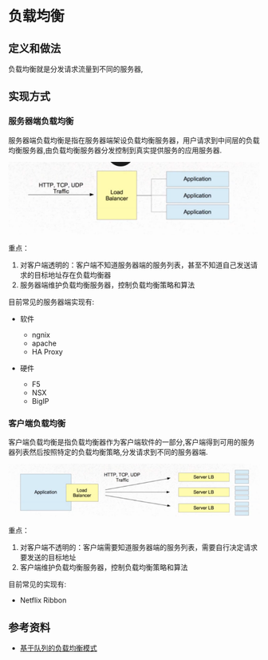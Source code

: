 # 负载均衡

## 定义和做法

负载均衡就是分发请求流量到不同的服务器,

## 实现方式

### 服务器端负载均衡

服务器端负载均衡是指在服务器端架设负载均衡服务器，用户请求到中间层的负载均衡服务器,由负载均衡服务器分发控制到真实提供服务的应用服务器.

![](images/style_server.png)

重点：

1. 对客户端透明的：客户端不知道服务器端的服务列表，甚至不知道自己发送请求的目标地址存在负载均衡器
2. 服务器端维护负载均衡服务器，控制负载均衡策略和算法

目前常见的服务器端实现有:

* 软件

	- ngnix
	- apache
	- HA Proxy

* 硬件

	- F5
	- NSX
    - BigIP

### 客户端负载均衡

客户端负载均衡是指负载均衡器作为客户端软件的一部分,客户端得到可用的服务器列表然后按照特定的负载均衡策略,分发请求到不同的服务器端.

![](images/style_client.png)

重点：

1. 对客户端不透明的：客户端需要知道服务器端的服务列表，需要自行决定请求要发送的目标地址
2. 客户端维护负载均衡服务器，控制负载均衡策略和算法

目前常见的实现有:

- Netflix Ribbon


## 参考资料

- [基于队列的负载均衡模式](http://wiki.jikexueyuan.com/project/cloud-design-patterns/load-balance-model-based.html)
